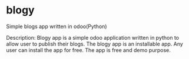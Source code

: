 # blogy
Simple blogs app written in odoo(Python)

Description:  Blogy app is a simple odoo application written in python to allow user to publish their blogs. The blogy app
             is an installable app. Any user can install the app for free. The app is free and demo purpose.

